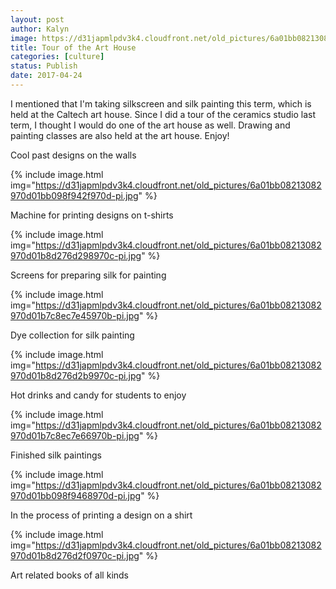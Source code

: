 ```yaml
---
layout: post
author: Kalyn
image: https://d31japmlpdv3k4.cloudfront.net/old_pictures/6a01bb08213082970d01b7c8ec7e06970b-pi.jpg
title: Tour of the Art House
categories: [culture]
status: Publish
date: 2017-04-24
---
```


I mentioned that I'm taking silkscreen and silk painting this term, which is held at the Caltech art house. Since I did a tour of the ceramics studio last term, I thought I would do one of the art house as well. Drawing and painting classes are also held at the art house. Enjoy!

<div class="photo-caption caption-xid-6a01bb08213082970d01b7c8ec7e06970b" id="caption-xid-6a01bb08213082970d01b7c8ec7e06970b">Cool past designs on the walls


{% include image.html img="https://d31japmlpdv3k4.cloudfront.net/old_pictures/6a01bb08213082970d01bb098f942f970d-pi.jpg" %}<div class="photo-caption caption-xid-6a01bb08213082970d01bb098f942f970d" id="caption-xid-6a01bb08213082970d01bb098f942f970d">Machine for printing designs on t-shirts


{% include image.html img="https://d31japmlpdv3k4.cloudfront.net/old_pictures/6a01bb08213082970d01b8d276d298970c-pi.jpg" %}<div class="photo-caption caption-xid-6a01bb08213082970d01b8d276d298970c" id="caption-xid-6a01bb08213082970d01b8d276d298970c">Screens for preparing silk for painting


{% include image.html img="https://d31japmlpdv3k4.cloudfront.net/old_pictures/6a01bb08213082970d01b7c8ec7e45970b-pi.jpg" %}<div class="photo-caption caption-xid-6a01bb08213082970d01b7c8ec7e45970b" id="caption-xid-6a01bb08213082970d01b7c8ec7e45970b">Dye collection for silk painting


{% include image.html img="https://d31japmlpdv3k4.cloudfront.net/old_pictures/6a01bb08213082970d01b8d276d2b9970c-pi.jpg" %}<div class="photo-caption caption-xid-6a01bb08213082970d01b8d276d2b9970c" id="caption-xid-6a01bb08213082970d01b8d276d2b9970c">Hot drinks and candy for students to enjoy


{% include image.html img="https://d31japmlpdv3k4.cloudfront.net/old_pictures/6a01bb08213082970d01b7c8ec7e66970b-pi.jpg" %}<div class="photo-caption caption-xid-6a01bb08213082970d01b7c8ec7e66970b" id="caption-xid-6a01bb08213082970d01b7c8ec7e66970b">Finished silk paintings


{% include image.html img="https://d31japmlpdv3k4.cloudfront.net/old_pictures/6a01bb08213082970d01bb098f9468970d-pi.jpg" %}<div class="photo-caption caption-xid-6a01bb08213082970d01bb098f9468970d" id="caption-xid-6a01bb08213082970d01bb098f9468970d">In the process of printing a design on a shirt


{% include image.html img="https://d31japmlpdv3k4.cloudfront.net/old_pictures/6a01bb08213082970d01b8d276d2f0970c-pi.jpg" %}<div class="photo-caption caption-xid-6a01bb08213082970d01b8d276d2f0970c" id="caption-xid-6a01bb08213082970d01b8d276d2f0970c">Art related books of all kinds


